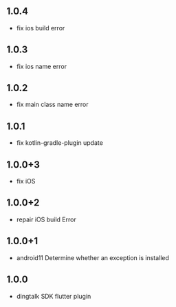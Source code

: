 ## 1.0.4
* fix ios build error

## 1.0.3
* fix ios  name error

## 1.0.2
* fix main class name error

## 1.0.1
* fix kotlin-gradle-plugin update

## 1.0.0+3
* fix iOS

## 1.0.0+2

* repair iOS build Error

## 1.0.0+1

* android11 Determine whether an exception is installed

## 1.0.0

* dingtalk SDK flutter plugin
